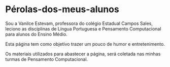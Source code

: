 # Pérolas-dos-meus-alunos

Sou a Vanilce Estevam, professora do colégio Estadual Campos Sales, leciono as disciplinas de Língua Portuguesa e Pensamento Computacional para alunos do Ensino Médio.

Esta página tem como objetivo trazer um pouco de humor e entretenimento.

Os materiais utilizados para abastecer a página, será coletada nas minhas turmas de Pensamento Computacional.
